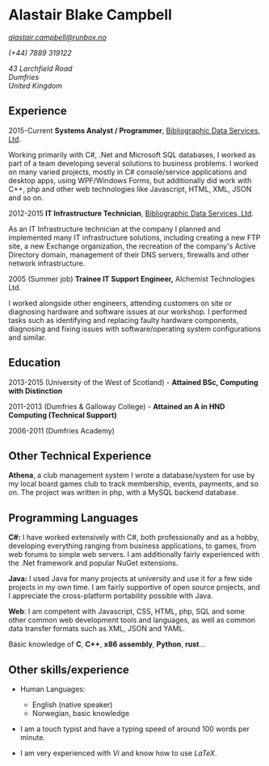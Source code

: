 # Alastair Blake Campbell

*alastair.campbell@runbox.no*

*(+44) 7889 319122*

*43 Larchfield Road  
Dumfries  
United Kingdom*

## Experience

2015-Current
**Systems Analyst / Programmer**, [Bibliographic Data Services, Ltd](www.bdslive.com).

Working primarily with C#, .Net and Microsoft SQL databases, I worked as part of 
a team developing several solutions to business problems. I worked on many 
varied projects, mostly in C# console/service applications and desktop apps, 
using WPF/Windows Forms, but additionally did work with C++, php and 
other web technologies like Javascript, HTML, XML, JSON and so on.

2012-2015
**IT Infrastructure Technician**, [Bibliographic Data Services, Ltd](www.bdslive.com).

As an IT Infrastructure technician at the company I planned and implemented many IT 
infrastructure solutions, including creating a new FTP site, a new Exchange 
organization, the recreation of the company's Active Directory domain, management 
of their DNS servers, firewalls and other network infrastructure.

2005 (Summer job)
**Trainee IT Support Engineer,** Alchemist Technologies Ltd.

I worked alongside other engineers, attending customers on site or diagnosing 
hardware and software issues at our workshop. I performed tasks such as 
identifying and replacing faulty hardware components, diagnosing and fixing 
issues with software/operating system configurations and similar.

## Education

2013-2015 (University of the West of Scotland) - **Attained BSc, Computing with Distinction**

2011-2013 (Dumfries &amp; Galloway College) - **Attained an A in HND Computing (Technical Support)**

2006-2011 (Dumfries Academy)

## Other Technical Experience

**Athena**, a club management system
	I wrote a database/system for use by my local board games club to track 
	membership, events, payments, and so on. The project was written in php, 
	with a MySQL backend database. 

## Programming Languages
**C#:** I have worked extensively with C#, both professionally and as a 
		hobby, developing everything ranging from business applications, 
		to games, from web forums to simple web servers. I am additionally 
		fairly experienced with the .Net framework and popular NuGet extensions.
	
**Java:** I used Java for many projects at university and use it for a 
		few side projects in my own time. I am fairly supportive of open 
		source projects, and I appreciate the cross-platform portability
		possible with Java.
		
**Web**: I am competent with Javascript, CSS, HTML, php, SQL and some other common
		web development tools and languages, as well as common data transfer
		formats such as XML, JSON and YAML.

Basic knowledge of **C**, **C++**, **x86 assembly**, **Python**, **rust**...

Other skills/experience 
-----------------------

* Human Languages:

     * English (native speaker)
     * Norwegian, basic knowledge

* I am a touch typist and have a typing speed of around 100 words per minute.

* I am very experienced with *Vi* and know how to use *LaTeX*.

